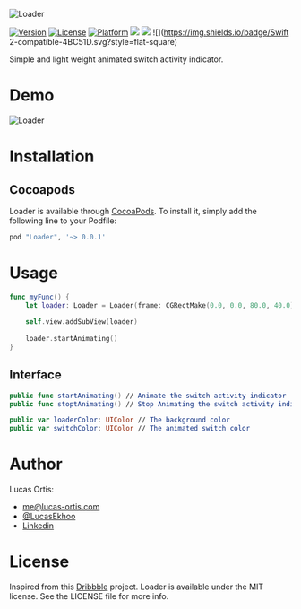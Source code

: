 ![Loader](https://github.com/Ekhoo/Loader/blob/master/Source/Asset/Loader.png)

[![Version](https://img.shields.io/cocoapods/v/Loader.svg?style=flat)](http://cocoapods.org/pods/Loader)
[![License](https://img.shields.io/cocoapods/l/Loader.svg?style=flat)](http://cocoapods.org/pods/Loader)
[![Platform](https://img.shields.io/cocoapods/p/Loader.svg?style=flat)](http://cocoapods.org/pods/Loader)
![](https://img.shields.io/badge/Supported-iOS8-4BC51D.svg?style=flat-square)
![](https://img.shields.io/badge/Carthage-unavailable-red.svg?style=flat)
![](https://img.shields.io/badge/Swift 2-compatible-4BC51D.svg?style=flat-square)

Simple and light weight animated switch activity indicator. 

# Demo

![Loader](https://github.com/Ekhoo/Loader/blob/master/Source/Asset/Loader.gif)

# Installation
## Cocoapods
Loader is available through [CocoaPods](http://cocoapods.org). To install
it, simply add the following line to your Podfile:

```ruby
pod "Loader", '~> 0.0.1'
```

# Usage
```swift
func myFunc() {
    let loader: Loader = Loader(frame: CGRectMake(0.0, 0.0, 80.0, 40.0))
    
    self.view.addSubView(loader)
    
    loader.startAnimating()
}
```

## Interface
```swift
public func startAnimating() // Animate the switch activity indicator
public func stoptAnimating() // Stop Animating the switch activity indicator

public var loaderColor: UIColor // The background color
public var switchColor: UIColor // The animated switch color
```

# Author
Lucas Ortis:
- me@lucas-ortis.com
- [@LucasEkhoo](https://twitter.com/LucasEkhoo)
- [Linkedin](https://fr.linkedin.com/in/lucasortis)

# License

Inspired from this [Dribbble](https://dribbble.com/shots/2389529-Like-a-preloader) project.
Loader is available under the MIT license. See the LICENSE file for more info.
